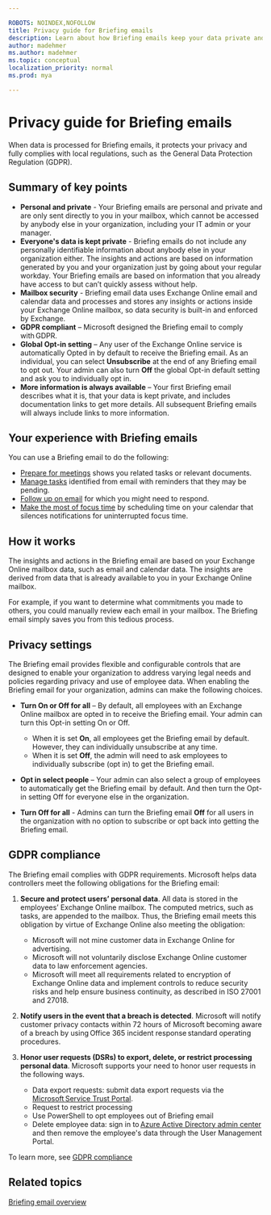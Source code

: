 ```yaml
---

ROBOTS: NOINDEX,NOFOLLOW
title: Privacy guide for Briefing emails
description: Learn about how Briefing emails keep your data private and secure
author: madehmer
ms.author: madehmer
ms.topic: conceptual
localization_priority: normal 
ms.prod: mya

---
```

# Privacy guide for Briefing emails

When data is processed for Briefing emails, it protects your privacy and fully complies with local regulations, such as  the General Data Protection Regulation (GDPR).

## Summary of key points

* **Personal and private** - Your Briefing emails are personal and private and are only sent directly to you in your mailbox, which cannot be accessed by anybody else in your organization, including your IT admin or your manager.
* **Everyone's data is kept private** - Briefing emails do not include any personally identifiable information about anybody else in your organization either. The insights and actions are based on information generated by you and your organization just by going about your regular workday. Your Briefing emails are based on information that you already have access to but can’t quickly assess without help.
* **Mailbox security** - Briefing email data uses Exchange Online email and calendar data and processes and stores any insights or actions inside your Exchange Online mailbox, so data security is built-in and enforced by Exchange.
* **GDPR compliant** – Microsoft designed the Briefing email to comply with GDPR.
* **Global Opt-in setting** – Any user of the Exchange Online service is automatically Opted in by default to receive the Briefing email. As an individual, you can select **Unsubscribe** at the end of any Briefing email to opt out. Your admin can also turn **Off** the global Opt-in default setting and ask you to individually opt in.
* **More information is always available** – Your first Briefing email describes what it is, that your data is kept private, and includes documentation links to get more details. All subsequent Briefing emails will always include links to more information.

## Your experience with Briefing emails

You can use a Briefing email to do the following:

* [Prepare for meetings](be-meetings.md) shows you related tasks or relevant documents.
* [Manage tasks](be-tasks.md) identified from email with reminders that they may be pending.
* [Follow up on email](be-email.md) for which you might need to respond.
* [Make the most of focus time](be-focus.md) by scheduling time on your calendar that silences notifications for uninterrupted focus time.

## How it works

The insights and actions in the Briefing email are based on your Exchange Online mailbox data, such as email and calendar data. The insights are derived from data that is already available to you in your Exchange Online mailbox.

For example, if you want to determine what commitments you made to others, you could manually review each email in your mailbox. The Briefing email simply saves you from this tedious process.

## Privacy settings

The Briefing email provides flexible and configurable controls that are designed to enable your organization to address varying legal needs and policies regarding privacy and use of employee data. When enabling the Briefing email for your organization, admins can make the following choices.

* **Turn On or Off for all** – By default, all employees with an Exchange Online mailbox are opted in to receive the Briefing email. Your admin can turn this Opt-in setting On or Off.

  - When it is set **On**, all employees get the Briefing email by default. However, they can individually unsubscribe at any time.
  - When it is set **Off**, the admin will need to ask employees to individually subscribe (opt in) to get the Briefing email.

* **Opt in select people** – Your admin can also select a group of employees to automatically get the Briefing email  by default. And then turn the Opt-in setting Off for everyone else in the organization.
* **Turn Off for all** - Admins can turn the Briefing email **Off** for all users in the organization with no option to subscribe or opt back into getting the Briefing email.

## GDPR compliance

The Briefing email complies with GDPR requirements. Microsoft helps data controllers meet the following obligations for the Briefing email:

1. **Secure and protect users’ personal data**. All data is stored in the employees’ Exchange Online mailbox. The computed metrics, such as tasks, are appended to the mailbox. Thus, the Briefing email meets this obligation by virtue of Exchange Online also meeting the obligation:

   * Microsoft will not mine customer data in Exchange Online for advertising.
   * Microsoft will not voluntarily disclose Exchange Online customer data to law enforcement agencies.
   * Microsoft will meet all requirements related to encryption of Exchange Online data and implement controls to reduce security risks and help ensure business continuity, as described in ISO 27001 and 27018.

2. **Notify users in the event that a breach is detected**. Microsoft will notify customer privacy contacts within 72 hours of Microsoft becoming aware of a breach by using Office 365 incident response standard operating procedures.
3. **Honor user requests (DSRs) to export, delete, or restrict processing personal data**. Microsoft supports your need to honor user requests in the following ways.

   * Data export requests: submit data export requests via the [Microsoft Service Trust Portal](https://servicetrust.microsoft.com/ViewPage/GDPRDSR).
   * Request to restrict processing
   * Use PowerShell to opt employees out of Briefing email
   * Delete employee data: sign in to [Azure Active Directory admin center](https://aad.portal.azure.com/) and then remove the employee's data through the User Management Portal.

To learn more, see [GDPR compliance](https://www.microsoft.com/trustCenter/privacy/gdpr)

## Related topics

[Briefing email overview](be-overview.md)